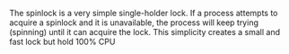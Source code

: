 The spinlock is a very simple single-holder lock. If a process attempts to acquire a spinlock and it is unavailable, the process will keep trying (spinning) until it can acquire the lock. This simplicity creates a small and fast lock but hold 100% CPU
